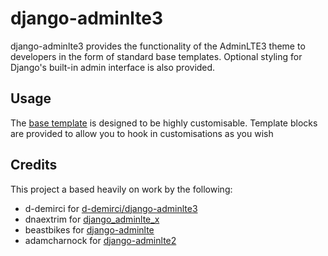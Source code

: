 # django-adminlte3
<!--[![pypi_badge](https://badge.fury.io/py/django-adminlte3.png)](https://pypi.python.org/pypi/django-adminlte3)-->
django-adminlte3 provides the functionality of the AdminLTE3 theme
to developers in the form of standard base templates. Optional styling for
Django's built-in admin interface is also provided.

<!--## Installation

Installation using pip:

    pip install django-adminlte3

Add to installed apps:

    INSTALLED_APPS = [
         # General use templates & template tags (should appear first)
        'adminlte3',
         # Optional: Django admin theme (must be before django.contrib.admin)
        'adminlte3_theme',

        ...
    ]

Don't forget to collect static
    
    python manage.py collectstatic -->

## Usage
The [base template] is designed to be highly customisable. Template blocks are provided to
allow you to hook in customisations as you wish

<!--### Admin Theme Usage
Install as per the above installation instructions. The django admin UI should then change as expected.-->

<!--### Documentation
Can be found at: http://django-adminlte3.readthedocs.io-->

## Credits
This project a based heavily on work by the following:
* d-demirci for [d-demirci/django-adminlte3]
* dnaextrim for [django_adminlte_x]
* beastbikes for [django-adminlte]
* adamcharnock for [django-adminlte2]


<!-- ## Screenshots
Admin Area:
* Home :![admin screenshot](https://user-images.githubusercontent.com/24219129/68544333-214e8c00-03d3-11ea-91a1-4cfb94d2b136.png)
* Model :![model screenshot](https://user-images.githubusercontent.com/24219129/68544364-77233400-03d3-11ea-97b3-350884c68f6a.png)
* Editing Model: ![model edit](https://user-images.githubusercontent.com/24219129/68544387-b6518500-03d3-11ea-9f28-27df1d996b06.png)

Site Area:
* Landing: ![site area](https://user-images.githubusercontent.com/24219129/68544298-cd43a780-03d2-11ea-8506-3abfa341a914.png) -->

[base template]: https://github.com/d-demirci/django-adminlte3/blob/master/adminlte3/templates/adminlte/base.html
[d-demirci/django-adminlte3]: https://github.com/d-demirci/django-adminlte3
[django_adminlte_x]: https://github.com/dnaextrim/django_adminlte_x
[django-adminlte]: https://github.com/beastbikes/django-adminlte/
[django-adminlte2]: https://github.com/adamcharnock/
